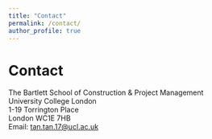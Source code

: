 ```yaml
---
title: "Contact"
permalink: /contact/
author_profile: true
---
```



# Contact
The Bartlett School of Construction & Project Management<br>
University College London<br>
1-19 Torrington Place<br>
London WC1E 7HB<br>
Email: tan.tan.17@ucl.ac.uk
